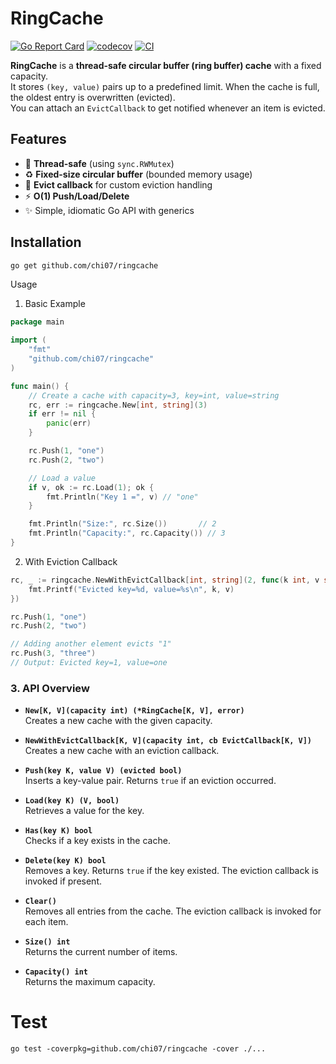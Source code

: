 # RingCache

[![Go Report Card](https://goreportcard.com/badge/github.com/chi07/ringcache)](https://goreportcard.com/report/github.com/chi07/ringcache)
[![codecov](https://codecov.io/gh/chi07/ringcache/branch/main/graph/badge.svg)](https://codecov.io/gh/chi07/ringcache)
[![CI](https://github.com/chi07/ringcache/actions/workflows/ci.yml/badge.svg)](https://github.com/chi07/ringcache/actions/workflows/ci.yml)

**RingCache** is a **thread-safe circular buffer (ring buffer) cache** with a fixed capacity.  
It stores `(key, value)` pairs up to a predefined limit. When the cache is full, the oldest entry is overwritten (evicted).  
You can attach an `EvictCallback` to get notified whenever an item is evicted.

## Features

- 🚀 **Thread-safe** (using `sync.RWMutex`)
- ♻️ **Fixed-size circular buffer** (bounded memory usage)
- 🔔 **Evict callback** for custom eviction handling
- ⚡ **O(1) Push/Load/Delete**
- ✨ Simple, idiomatic Go API with generics

## Installation

```bash
go get github.com/chi07/ringcache
```
Usage

1. Basic Example
```go
package main

import (
    "fmt"
    "github.com/chi07/ringcache"
)

func main() {
    // Create a cache with capacity=3, key=int, value=string
    rc, err := ringcache.New[int, string](3)
    if err != nil {
        panic(err)
    }

    rc.Push(1, "one")
    rc.Push(2, "two")

    // Load a value
    if v, ok := rc.Load(1); ok {
        fmt.Println("Key 1 =", v) // "one"
    }

    fmt.Println("Size:", rc.Size())       // 2
    fmt.Println("Capacity:", rc.Capacity()) // 3
}
```

2. With Eviction Callback
```go
rc, _ := ringcache.NewWithEvictCallback[int, string](2, func(k int, v string) {
    fmt.Printf("Evicted key=%d, value=%s\n", k, v)
})

rc.Push(1, "one")
rc.Push(2, "two")

// Adding another element evicts "1"
rc.Push(3, "three")
// Output: Evicted key=1, value=one
```

### 3. API Overview

- **`New[K, V](capacity int) (*RingCache[K, V], error)`**  
  Creates a new cache with the given capacity.

- **`NewWithEvictCallback[K, V](capacity int, cb EvictCallback[K, V])`**  
  Creates a new cache with an eviction callback.

- **`Push(key K, value V) (evicted bool)`**  
  Inserts a key-value pair. Returns `true` if an eviction occurred.

- **`Load(key K) (V, bool)`**  
  Retrieves a value for the key.

- **`Has(key K) bool`**  
  Checks if a key exists in the cache.

- **`Delete(key K) bool`**  
  Removes a key. Returns `true` if the key existed. The eviction callback is invoked if present.

- **`Clear()`**  
  Removes all entries from the cache. The eviction callback is invoked for each item.

- **`Size() int`**  
  Returns the current number of items.

- **`Capacity() int`**  
  Returns the maximum capacity.

# Test
```shell
go test -coverpkg=github.com/chi07/ringcache -cover ./...
```